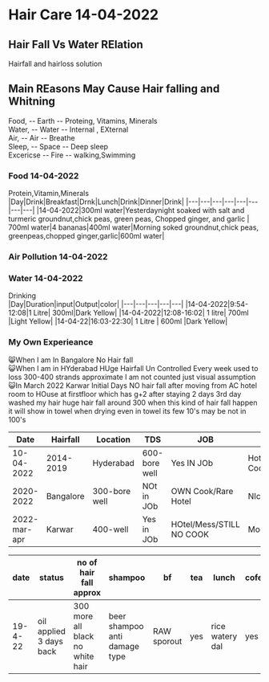 # Hair Care 14-04-2022
## Hair Fall Vs Water RElation
Hairfall and hairloss solution

## Main REasons May Cause Hair falling and Whitning
Food,     -- Earth -- Proteing, Vitamins, Minerals<br/>
Water,    -- Water -- Internal , EXternal   <br/>
Air,      -- Air   -- Breathe<br/>
Sleep,    -- Space -- Deep sleep<br/>
Excericse -- Fire  -- walking,Swimming<br/>

### Food 14-04-2022
Protein,Vitamin,Minerals<br/>
|Day|Drink|Breakfast|Drnk|Lunch|Drink|Dinner|Drink|
|---|---|---|---|---|---|---|---|
|14-04-2022|300ml water|Yesterdaynight soaked with salt and turmeric groundnut,chick peas, green peas, Chopped ginger, and garlic | 700ml water|4 bananas|400ml water|Morning soked groundnut,chick peas, greenpeas,chopped ginger,garlic|600ml water|
### Air Pollution 14-04-2022

### Water 14-04-2022
Drinking<br/>
|Day|Duration|input|Output|color|
|---|---|---|---|---|
|14-04-2022|9:54-12:08|1 Litre| 300ml|Dark Yellow|
|14-04-2022|12:08-16:02| 1 litre| 700ml |Light Yellow|
|14-04-22|16:03-22:30| 1 Litre | 600ml |Dark Yellow|

### My Own Experieance
😸When I am In Bangalore No Hair fall<br/>
😺When I am in HYderabad HUge Hairfall Un Controlled Every week used to loss 300-400 strands approximate I am not counted just visual assumption<br/>
😺In March 2022 Karwar Initial Days NO hair fall after moving from AC hotel room to HOuse at firstfloor which has g+2 after staying 2 days 3rd day washed my hair huge hair fall around 300 when this kind of hair fall happen it will show in towel when drying even in towel its few 10's may be not in 100's <br/>

|Date|Hairfall|Location|TDS|JOB|FOOD|Sleep|REmarks|
|---|---|---|---|---|---|---|---|
|10-04-2022|2014-2019|Hyderabad|600-bore well|Yes IN JOb|Hotel/Mess/Rare Cooking|MOderate|Hairfall Huge|
|2020-2022|Bangalore|300-bore well|NOt in JOb|OWN Cook/Rare Hotel|NIce|NO HAIR FALL|
|2022-mar-apr|Karwar|400-well|Yes in JOb|HOtel/Mess/STILL NO COOK|Moderate|Huge hair fall|

|date|status|no of hair fall approx|shampoo|bf|tea|lunch|cofee|dinner|fruits|
|---|---|---|---|---|---|---|---|---|---|
|19-4-22|oil applied 3 days back|300 more all black no white hair|beer shampoo anti damage type|RAW sporout|yes|rice watery dal|yes|RAW cabbage tomotto pepper salt turmeric |4 supporta / 3 banana|


